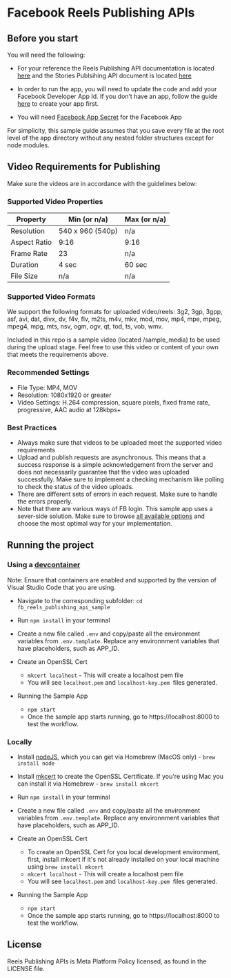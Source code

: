 # Facebook Reels Publishing APIs

## Before you start

You will need the following:

* For your reference the Reels Publishing API documentation is located [here](https://developers.facebook.com/docs/video-api/guides/reels-publishing) and the Stories Publsihing API document is located [here](https://developers.facebook.com/docs/page-stories-api/)


* In order to run the app, you will need to update the code and add your Facebook Developer App Id. If you don’t have an app, follow the guide [here](https://developers.facebook.com/docs/development/) to create your app first.

* You will need [Facebook App Secret](https://developers.facebook.com/docs/development/create-an-app/app-dashboard/basic-settings#app-secret) for the Facebook App

For simplicity, this sample guide assumes that you save every file at the root level of the app directory without any nested folder structures except for node modules.

## Video Requirements for Publishing
Make sure the videos are in accordance with the guidelines below:

### Supported Video Properties
|   Property        |   Min (or n/a)    |   Max (or n/a)    |
|   ---------       |   -----------     |   ------------    |
|   Resolution      |   540 x 960 (540p)|       n/a         |
|   Aspect Ratio    |   9:16            |       9:16        |
|   Frame Rate      |   23              |       n/a         |
|   Duration        |   4 sec           |       60 sec      |
|   File Size       |   n/a             |       n/a         |

### Supported Video Formats
We support the following formats for uploaded video/reels: 3g2, 3gp, 3gpp, asf, avi, dat, divx, dv, f4v, flv, m2ts, m4v, mkv, mod, mov, mp4, mpe, mpeg, mpeg4, mpg, mts, nsv, ogm, ogv, qt, tod, ts, vob, wmv.

Included in this repo is a sample video (located /sample_media) to be used during the upload stage. Feel free to use this video or content of your own that meets the requirements above.

### Recommended Settings
* File Type: MP4, MOV
* Resolution: 1080x1920 or greater
* Video Settings: H.264 compression, square pixels, fixed frame rate, progressive, AAC audio at 128kbps+

### Best Practices
* Always make sure that videos to be uploaded meet the supported video requirements
* Upload and publish requests are asynchronous. This means that a success response is a simple acknowledgement from the server and does not necessarily guarantee that the video was uploaded successfully. Make sure to implement a checking mechanism like polling to check the status of the video uploads.
* There are different sets of errors in each request. Make sure to handle the errors properly.
* Note that there are various ways of FB login. This sample app uses a sever-side solution. Make sure to browse [all available options](https://developers.facebook.com/docs/facebook-login/overview) and choose the most optimal way for your implementation.

## Running the project

### Using a [devcontainer](https://code.visualstudio.com/docs/devcontainers/containers)

Note: Ensure that containers are enabled and supported by the version of Visual Studio Code that you are using.

* Navigate to the corresponding subfolder: `cd fb_reels_publishing_api_sample`
* Run `npm install` in your terminal
* Create a new file called `.env` and copy/paste all the environment variables from `.env.template`. Replace any environnment variables that have placeholders, such as APP_ID.
* Create an OpenSSL Cert
    * `mkcert localhost` - This will create a localhost pem file
    * You will see `localhost.pem` and `localhost-key.pem `files generated.

* Running the Sample App
    * `npm start`
    * Once the sample app starts running, go to https://localhost:8000 to test the workflow.

### Locally

* Install [nodeJS](https://nodejs.org/en/download/), which you can get via Homebrew (MacOS only) - `brew install node`
* Install [mkcert](https://mkcert.org/) to create the OpenSSL Certificate. If you're using Mac you can install it via Homebrew - `brew install mkcert`
* Run `npm install` in your terminal
* Create a new file called `.env` and copy/paste all the environment variables from `.env.template`. Replace any environnment variables that have placeholders, such as APP_ID.

* Create an OpenSSL Cert
    * To create an OpenSSL Cert for you local development environment, first, install mkcert if it's not already installed on your local machine using `brew install mkcert`
    * `mkcert localhost` - This will create a localhost pem file
    * You will see `localhost.pem` and `localhost-key.pem `files generated.

* Running the Sample App
    * `npm start`
    * Once the sample app starts running, go to https://localhost:8000 to test the workflow.

## License
Reels Publishing APIs is Meta Platform Policy licensed, as found in the LICENSE file.
